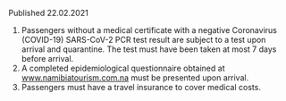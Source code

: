 Published 22.02.2021 
1. Passengers without a medical certificate with a negative Coronavirus (COVID-19) SARS-CoV-2 PCR test result are subject to a test upon arrival and quarantine. The test must have been taken at most 7 days before arrival.
2. A completed epidemiological questionnaire obtained at <a href="http://www.namibiatourism.com.na/">www.namibiatourism.com.na</a> must be presented upon arrival. 
3. Passengers must have a travel insurance to cover medical costs.

